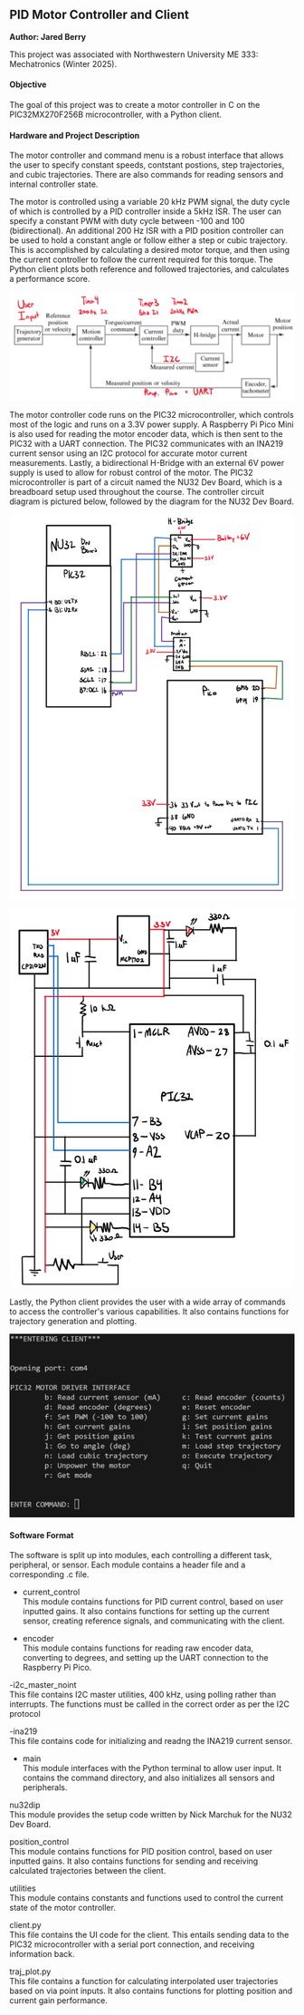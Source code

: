 ## PID Motor Controller and Client
**Author: Jared Berry**

This project was associated with Northwestern University ME 333: Mechatronics (Winter 2025).

#### Objective
The goal of this project was to create a motor controller in C on the PIC32MX270F256B microcontroller, with a Python client.

#### Hardware and Project Description
The motor controller and command menu is a robust interface that allows the user to specify constant speeds, contstant postions,
step trajectories, and cubic trajectories. There are also commands for reading sensors and internal controller state. 

The motor is controlled using a variable 20 kHz PWM signal, the duty cycle of which is controlled by a PID controller inside a 5kHz ISR. The user can specify a constant PWM with duty cycle between -100 and 100 (bidirectional). An additional 200 Hz ISR with a PID position controller can be used to hold a constant angle or follow either a step or cubic trajectory. This is accomplished by calculating a desired motor torque, and then using the current controller to follow the current required for this torque. The Python client plots both reference and followed trajectories, and calculates a performance score.

![block_diagram.png](Figures/block_diagram.png)

The motor controller code runs on the PIC32 microcontroller, which controls most of the logic and runs on a 3.3V power supply. A Raspberry Pi Pico Mini is also used for reading the motor encoder data, which is then sent to the PIC32 with a UART connection. The PIC32 communicates with an INA219 current sensor using an I2C protocol for accurate motor current measurements. Lastly, a bidirectional H-Bridge with an external 6V power supply is used to allow for robust control of the motor. The PIC32 microcontroller is part of a circuit named the NU32 Dev Board, which is a breadboard setup used throughout the course. The controller circuit diagram is pictured below, followed by the diagram for the NU32 Dev Board.

![controller_circuit.png](Figures/controller_circuit.png)

![NU32dev_circuit.png](Figures/NU32dev_circuit.png)

Lastly, the Python client provides the user with a wide array of commands to access the controller's various capabilities. It also contains functions for trajectory generation and plotting.

![client_menu.png](Figures/client_menu.png)

#### Software Format
The software is split up into modules, each controlling a different task, peripheral, or sensor. Each module contains a header file and a corresponding .c file.

- current_control<br>
This module contains functions for PID current control, based on user inputted gains. It also contains functions for setting up the current sensor, creating reference signals, and communicating with the client.

- encoder<br>
This module contains functions for reading raw encoder data, converting to degrees, and setting up the UART connection to the Raspberry Pi Pico.

-i2c_master_noint<br>
This file contains I2C master utilities, 400 kHz, using polling rather than interrupts. The functions must be callled in the correct order as per the I2C protocol

-ina219<br>
This file contains code for initializing and readng the INA219 current sensor.

- main<br>
This module interfaces with the Python terminal to allow user input. It contains the command directory, and also
initializes all sensors and peripherals. 

nu32dip<br>
This module provides the setup code written by Nick Marchuk for the NU32 Dev Board.

position_control<br>
This module contains functions for PID position control, based on user inputted gains. It also contains functions for sending and receiving calculated trajectories between the client.

utilities<br>
This module contains constants and functions used to control the current state of the motor controller.

client.py<br>
This file contains the UI code for the client. This entails sending data to the PIC32 microcontroller with a serial port connection, and receiving information back.

traj_plot.py<br>
This file contains a function for calculating interpolated user trajectories based on via point inputs. It also contains functions for plotting position and current gain performance.